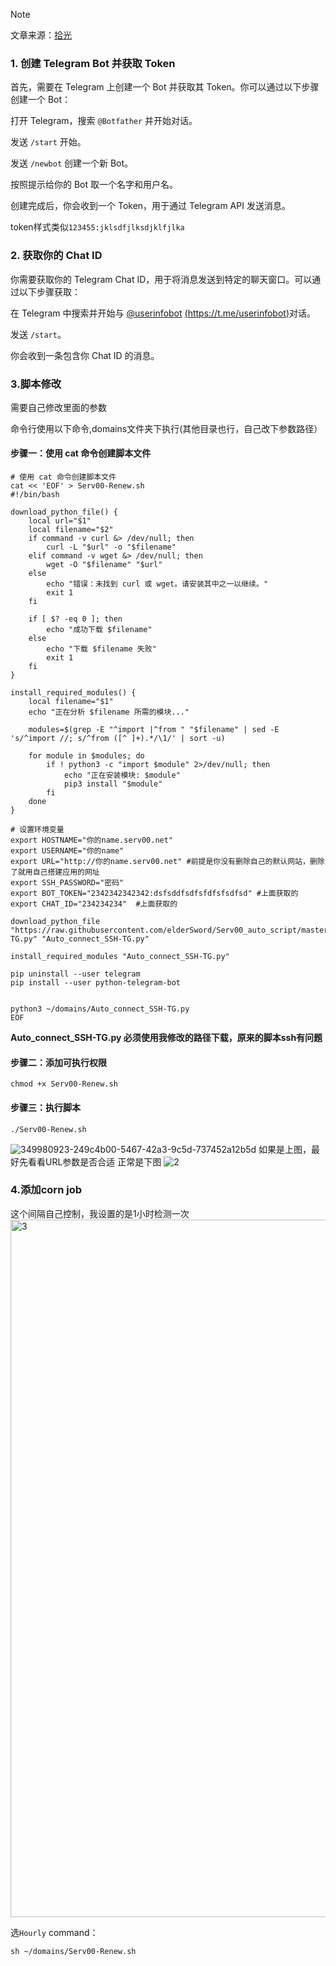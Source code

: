 > [!NOTE]
> 文章来源：[拾光](https://blog.mado.us.kg/)

### 1. 创建 Telegram Bot 并获取 Token
首先，需要在 Telegram 上创建一个 Bot 并获取其 Token。你可以通过以下步骤创建一个 Bot：

打开 Telegram，搜索 `@Botfather` 并开始对话。

发送 `/start` 开始。

发送 `/newbot` 创建一个新 Bot。

按照提示给你的 Bot 取一个名字和用户名。

创建完成后，你会收到一个 Token，用于通过 Telegram API 发送消息。

token样式类似`123455:jklsdfjlksdjklfjlka`

### 2. 获取你的 Chat ID
你需要获取你的 Telegram Chat ID，用于将消息发送到特定的聊天窗口。可以通过以下步骤获取：

在 Telegram 中搜索并开始与 [@userinfobot](https://t.me/userinfobot) [(https://t.me/userinfobot)](https://t.me/userinfobot)对话。

发送 `/start`。

你会收到一条包含你 Chat ID 的消息。

### 3.脚本修改
需要自己修改里面的参数

命令行使用以下命令,domains文件夹下执行(其他目录也行，自己改下参数路径）
#### 步骤一：使用 cat 命令创建脚本文件
```
# 使用 cat 命令创建脚本文件
cat << 'EOF' > Serv00-Renew.sh
#!/bin/bash

download_python_file() {
    local url="$1"
    local filename="$2"
    if command -v curl &> /dev/null; then
        curl -L "$url" -o "$filename"
    elif command -v wget &> /dev/null; then
        wget -O "$filename" "$url"
    else
        echo "错误：未找到 curl 或 wget。请安装其中之一以继续。"
        exit 1
    fi
    
    if [ $? -eq 0 ]; then
        echo "成功下载 $filename"
    else
        echo "下载 $filename 失败"
        exit 1
    fi
}

install_required_modules() {
    local filename="$1"
    echo "正在分析 $filename 所需的模块..."
    
    modules=$(grep -E "^import |^from " "$filename" | sed -E 's/^import //; s/^from ([^ ]+).*/\1/' | sort -u)
    
    for module in $modules; do
        if ! python3 -c "import $module" 2>/dev/null; then
            echo "正在安装模块: $module"
            pip3 install "$module"
        fi
    done
}

# 设置环境变量
export HOSTNAME="你的name.serv00.net"
export USERNAME="你的name"
export URL="http://你的name.serv00.net" #前提是你没有删除自己的默认网站，删除了就用自己搭建应用的网址
export SSH_PASSWORD="密码"
export BOT_TOKEN="2342342342342:dsfsddfsdfsfdfsfsdfsd" #上面获取的
export CHAT_ID="234234234"  #上面获取的

download_python_file "https://raw.githubusercontent.com/elderSword/Serv00_auto_script/master/Auto_connect_SSH-TG.py" "Auto_connect_SSH-TG.py"

install_required_modules "Auto_connect_SSH-TG.py"

pip uninstall --user telegram
pip install --user python-telegram-bot


python3 ~/domains/Auto_connect_SSH-TG.py
EOF
```
**Auto_connect_SSH-TG.py 必须使用我修改的路径下载，原来的脚本ssh有问题**
#### 步骤二：添加可执行权限
```
chmod +x Serv00-Renew.sh
```
#### 步骤三：执行脚本
```
./Serv00-Renew.sh
```

![349980923-249c4b00-5467-42a3-9c5d-737452a12b5d](https://github.com/user-attachments/assets/66e7dbfb-ae80-43d5-aa4a-7cb7204c55bb)
如果是上图，最好先看看URL参数是否合适
正常是下图
![2](https://github.com/user-attachments/assets/cc69961f-c9b2-494f-8cd3-8ff9999f4e33)

### 4.添加corn job
这个间隔自己控制，我设置的是1小时检测一次
<img width="1116" alt="3" src="https://github.com/user-attachments/assets/516179c1-00e1-4b0c-b817-809245edb18d">

选`Hourly`
command： 
```
sh ~/domains/Serv00-Renew.sh
```